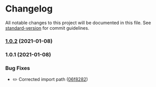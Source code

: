 # Changelog

All notable changes to this project will be documented in this file. See [standard-version](https://github.com/conventional-changelog/standard-version) for commit guidelines.

### [1.0.2](https://github.com/Lioness100/Jampbot-v2/compare/v1.0.1...v1.0.2) (2021-01-08)

### 1.0.1 (2021-01-08)


### Bug Fixes

* :pencil2: Corrected import path ([06f8282](https://github.com/Lioness100/Jampbot-v2/commit/06f8282b3fa24b8ee564ace2c922ac37c3bacffe))
